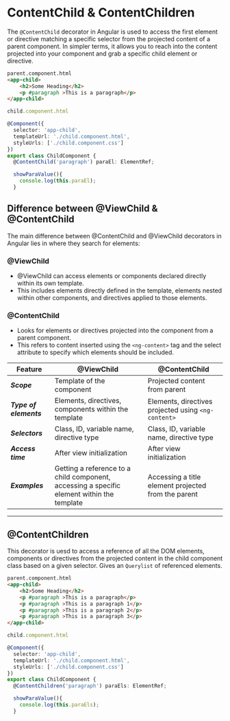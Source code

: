 # ContentChild & ContentChildren

The `@ContentChild` decorator in Angular is used to access the first element or directive matching a specific selector from the projected content of a parent component. In simpler terms, it allows you to reach into the content projected into your component and grab a specific child element or directive.

```html
parent.component.html
<app-child>
    <h2>Some Heading</h2>
    <p #paragraph >This is a paragraph</p>
</app-child>
```

```ts
child.component.html

@Component({
  selector: 'app-child',
  templateUrl: './child.component.html',
  styleUrls: ['./child.component.css']
})
export class ChildComponent {
  @ContentChild('paragraph') paraEl: ElementRef;

  showParaValue(){
    console.log(this.paraEl);
  }
```

## Difference between @ViewChild & @ContentChild

The main difference between @ContentChild and @ViewChild decorators in Angular lies in where they search for elements:

### @ViewChild

- @ViewChild can access elements or components declared directly within its own template.
- This includes elements directly defined in the template, elements nested within other components, and directives applied to those elements.

### @ContentChild

- Looks for elements or directives projected into the component from a parent component.
- This refers to content inserted using the `<ng-content>` tag and the select attribute to specify which elements should be included.

| Feature | @ViewChild | @ContentChild |
|---|---|---|
| ***Scope*** | Template of the component | Projected content from parent |
| ***Type of elements*** | Elements, directives, components within the template | Elements, directives projected using `<ng-content>` |
| ***Selectors*** | Class, ID, variable name, directive type | Class, ID, variable name, directive type |
| ***Access time*** | After view initialization | After view initialization |
| ***Examples*** | Getting a reference to a child component, accessing a specific element within the template | Accessing a title element projected from the parent |

-------

## @ContentChildren

This decorator is uesd to access a reference of all the DOM elements, components or directives from the projected content in the child component class based on a given selector. Gives an `Querylist` of referenced elements.

```html
parent.component.html
<app-child>
    <h2>Some Heading</h2>
    <p #paragraph >This is a paragraph</p>
    <p #paragraph >This is a paragraph 1</p>
    <p #paragraph >This is a paragraph 2</p>
    <p #paragraph >This is a paragraph 3</p>
</app-child>
```

```ts
child.component.html

@Component({
  selector: 'app-child',
  templateUrl: './child.component.html',
  styleUrls: ['./child.component.css']
})
export class ChildComponent {
  @ContentChildren('paragraph') paraEls: ElementRef;

  showParaValue(){
    console.log(this.paraEls);
  }
```
